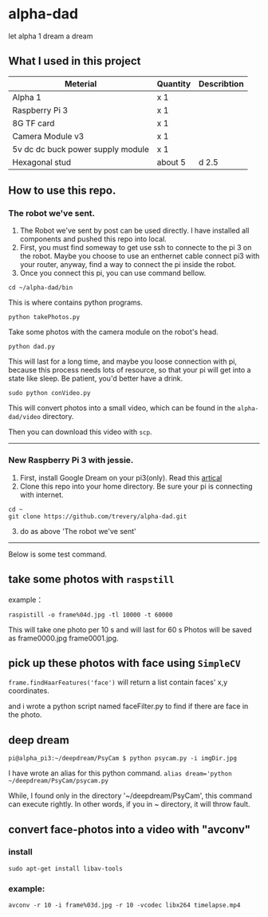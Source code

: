 # alpha-dad
let alpha 1 dream a dream

## What I used in this project
 |Meterial| Quantity | Describtion
 |----|------|---|
 |Alpha 1 |  x 1||
 |Raspberry Pi 3 | x 1||
 |8G TF card | x 1||
 |Camera Module v3| x 1|
 |5v dc dc buck power supply module|x 1| |
 |Hexagonal stud| about 5| d 2.5|

## How to use this repo.
### The robot we've sent.

1. The Robot we've sent by post  can be used directly. I have installed all components and pushed this repo into local.
2. First, you must find someway to get use ssh to connecte to the pi 3 on the robot. Maybe you choose to use an enthernet cable connect pi3 with your router, anyway, find a way to connect the pi inside the robot.
3. Once you connect this pi, you can use command bellow.
```
cd ~/alpha-dad/bin  
```
This is where contains python programs.
```
python takePhotos.py  
```
Take some photos with the camera module on the robot's head.
```
python dad.py  
```
This will last for a long time, and maybe you loose connection with pi, because this process needs lots of resource, so that your pi will get into a state like sleep. Be patient, you'd better have a drink.

 ```
 sudo python conVideo.py
 ```
This will convert photos into a small video, which can be found in the `alpha-dad/video` directory.

 Then you can download this video with `scp`. 

-----
### New Raspberry Pi 3 with jessie.
1. First, install Google Dream on your pi3(only). Read this [artical](http://www.knight-of-pi.org/deepdream-on-the-raspberry-pi-3-with-raspbian-jessie/)
2. Clone this repo into your home directory. Be sure your pi is connecting with internet.
```
cd ~
git clone https://github.com/trevery/alpha-dad.git
```
3.  do as above 'The robot we've sent'


------
Below is some test command.

## take some photos with `raspstill`

example： 

`raspistill -o frame%04d.jpg -tl 10000 -t 60000`

This will take one photo per 10 s and will last for 60 s
Photos will be saved as frame0000.jpg frame0001.jpg.

## pick up these photos with face using `SimpleCV`

`frame.findHaarFeatures('face')` will return a list
contain faces' x,y coordinates.

and i wrote a python script named faceFilter.py to find if there are face in the photo. 


## deep dream

`pi@alpha_pi3:~/deepdream/PsyCam $ python psycam.py -i imgDir.jpg`

I have wrote an alias for this python command. 
`alias dream='python ~/deepdream/PsyCam/psycam.py`

While, I found only in the directory '~/deepdream/PsyCam', 
this command can execute rightly. In other words, 
if you in ~ directory, it will throw fault.



## convert face-photos into a video with "avconv"

### install

`sudo apt-get install libav-tools`

### example:
`avconv -r 10 -i frame%03d.jpg -r 10 -vcodec libx264 timelapse.mp4`
